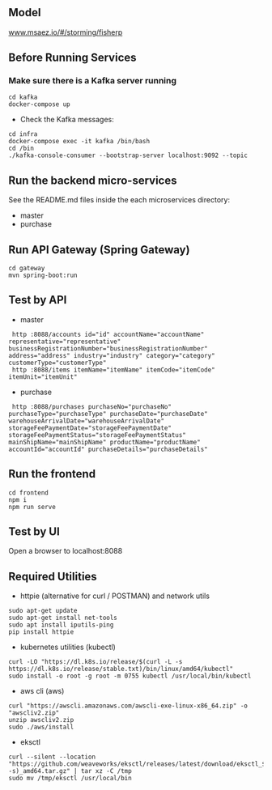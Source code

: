 # 

## Model
www.msaez.io/#/storming/fisherp

## Before Running Services
### Make sure there is a Kafka server running
```
cd kafka
docker-compose up
```
- Check the Kafka messages:
```
cd infra
docker-compose exec -it kafka /bin/bash
cd /bin
./kafka-console-consumer --bootstrap-server localhost:9092 --topic
```

## Run the backend micro-services
See the README.md files inside the each microservices directory:

- master
- purchase


## Run API Gateway (Spring Gateway)
```
cd gateway
mvn spring-boot:run
```

## Test by API
- master
```
 http :8088/accounts id="id" accountName="accountName" representative="representative" businessRegistrationNumber="businessRegistrationNumber" address="address" industry="industry" category="category" customerType="customerType" 
 http :8088/items itemName="itemName" itemCode="itemCode" itemUnit="itemUnit" 
```
- purchase
```
 http :8088/purchases purchaseNo="purchaseNo" purchaseType="purchaseType" purchaseDate="purchaseDate" warehouseArrivalDate="warehouseArrivalDate" storageFeePaymentDate="storageFeePaymentDate" storageFeePaymentStatus="storageFeePaymentStatus" mainShipName="mainShipName" productName="productName" accountId="accountId" purchaseDetails="purchaseDetails" 
```


## Run the frontend
```
cd frontend
npm i
npm run serve
```

## Test by UI
Open a browser to localhost:8088

## Required Utilities

- httpie (alternative for curl / POSTMAN) and network utils
```
sudo apt-get update
sudo apt-get install net-tools
sudo apt install iputils-ping
pip install httpie
```

- kubernetes utilities (kubectl)
```
curl -LO "https://dl.k8s.io/release/$(curl -L -s https://dl.k8s.io/release/stable.txt)/bin/linux/amd64/kubectl"
sudo install -o root -g root -m 0755 kubectl /usr/local/bin/kubectl
```

- aws cli (aws)
```
curl "https://awscli.amazonaws.com/awscli-exe-linux-x86_64.zip" -o "awscliv2.zip"
unzip awscliv2.zip
sudo ./aws/install
```

- eksctl 
```
curl --silent --location "https://github.com/weaveworks/eksctl/releases/latest/download/eksctl_$(uname -s)_amd64.tar.gz" | tar xz -C /tmp
sudo mv /tmp/eksctl /usr/local/bin
```

